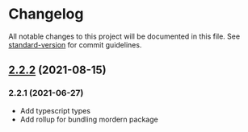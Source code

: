 # Changelog

All notable changes to this project will be documented in this file. See [standard-version](https://github.com/conventional-changelog/standard-version) for commit guidelines.

## [2.2.2](https://github.com/hikerpig/graphlibrary/compare/v2.2.1...v2.2.2) (2021-08-15)



### 2.2.1 (2021-06-27)

- Add typescript types
- Add rollup for bundling mordern package
